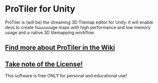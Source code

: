 # ProTiler for Unity
ProTiler is (will be) the streaming 3D Tilemap editor for Unity. It will enable devs to create huuuuuuge maps with high performance and low memory usage and a native 3D tilemapping workflow.

## [Find more about ProTiler in the Wiki](https://github.com/CodeSmile-0000011110110111/ProTiler/wiki)

## [Take note of the License!](https://github.com/CodeSmile-0000011110110111/ProTiler/blob/develop/LICENSE.md)
This software is free ONLY for personal and educational use!
